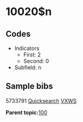 # 10020$n

## Codes

-   Indicators
    -   First: 2
    -   Second: 0
-   Subfield: n

## Sample bibs

5733791 [Quicksearch](https://search.library.yale.edu/catalog/5733791) [VXWS](http://prodorbis.library.yale.edu:7014/vxws/GetHoldingsService?bibId=5733791)

**Parent topic:**[100](../../tags/100/100.md)

